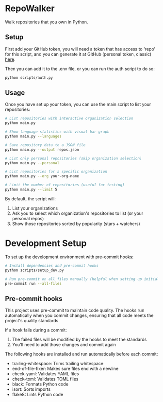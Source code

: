 # RepoWalker
Walk repositories that you own in Python.

## Setup

First add your GitHub token, you will need a token that has access to 'repo' for this script, and you can generate it at GitHub (personal token, classic) [here](https://github.com/settings/tokens).

Then you can add it to the .env file, or you can run the auth script to do so:

```bash
python scripts/auth.py
```

## Usage

Once you have set up your token, you can use the main script to list your repositories:

```bash
# List repositories with interactive organization selection
python main.py

# Show language statistics with visual bar graph
python main.py --languages

# Save repository data to a JSON file
python main.py --output repos.json

# List only personal repositories (skip organization selection)
python main.py --personal

# List repositories for a specific organization
python main.py --org your-org-name

# Limit the number of repositories (useful for testing)
python main.py --limit 5
```

By default, the script will:
1. List your organizations
2. Ask you to select which organization's repositories to list (or your personal repos)
3. Show those repositories sorted by popularity (stars + watchers)

# Development Setup

To set up the development environment with pre-commit hooks:

```bash
# Install dependencies and pre-commit hooks
python scripts/setup_dev.py

# Run pre-commit on all files manually (helpful when setting up initially)
pre-commit run --all-files
```

## Pre-commit hooks

This project uses pre-commit to maintain code quality. The hooks run automatically when you commit changes, ensuring that all code meets the project's quality standards.

If a hook fails during a commit:
1. The failed files will be modified by the hooks to meet the standards
2. You'll need to add those changes and commit again

The following hooks are installed and run automatically before each commit:

- trailing-whitespace: Trims trailing whitespace
- end-of-file-fixer: Makes sure files end with a newline
- check-yaml: Validates YAML files
- check-toml: Validates TOML files
- black: Formats Python code
- isort: Sorts imports
- flake8: Lints Python code
